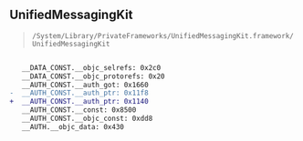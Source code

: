 ## UnifiedMessagingKit

> `/System/Library/PrivateFrameworks/UnifiedMessagingKit.framework/UnifiedMessagingKit`

```diff

   __DATA_CONST.__objc_selrefs: 0x2c0
   __DATA_CONST.__objc_protorefs: 0x20
   __AUTH_CONST.__auth_got: 0x1660
-  __AUTH_CONST.__auth_ptr: 0x11f8
+  __AUTH_CONST.__auth_ptr: 0x1140
   __AUTH_CONST.__const: 0x8500
   __AUTH_CONST.__objc_const: 0xdd8
   __AUTH.__objc_data: 0x430

```

